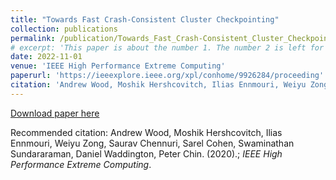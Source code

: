```yaml
---
title: "Towards Fast Crash-Consistent Cluster Checkpointing"
collection: publications
permalink: /publication/Towards_Fast_Crash-Consistent_Cluster_Checkpointing 
# excerpt: 'This paper is about the number 1. The number 2 is left for future work.'
date: 2022-11-01
venue: 'IEEE High Performance Extreme Computing'
paperurl: 'https://ieeexplore.ieee.org/xpl/conhome/9926284/proceeding'
citation: 'Andrew Wood, Moshik Hershcovitch, Ilias Ennmouri, Weiyu Zong, Saurav Chennuri, Sarel Cohen, Swaminathan Sundararaman, Daniel Waddington, Peter Chin. (2020).; <i>IEEE High Performance Extreme Computing</i>.'
---
```

<!-- This paper is about the number 1. The number 2 is left for future work. -->

[Download paper here](http://academicpages.github.io/files/paper1.pdf)

Recommended citation: Andrew Wood, Moshik Hershcovitch, Ilias Ennmouri, Weiyu Zong, Saurav Chennuri, Sarel Cohen, Swaminathan Sundararaman, Daniel Waddington, Peter Chin. (2020).; <i>IEEE High Performance Extreme Computing</i>.